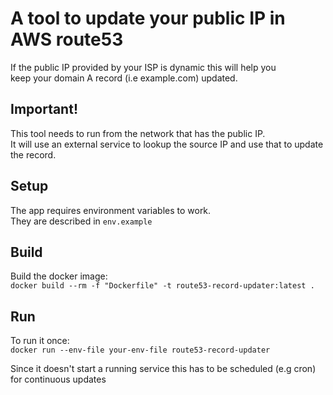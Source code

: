 # A tool to update your public IP in AWS route53
If the public IP provided by your ISP is dynamic this will help you  
keep your domain A record (i.e example.com) updated.

## Important!
This tool needs to run from the network that has the public IP.  
It will use an external service to lookup the source IP and use that to update the record.

## Setup
The app requires environment variables to work.  
They are described in `env.example`

## Build
Build the docker image:  
`docker build --rm -f "Dockerfile" -t route53-record-updater:latest .`

## Run
To run it once:  
`docker run --env-file your-env-file route53-record-updater`

Since it doesn't start a running service this has to be scheduled (e.g cron) for continuous updates